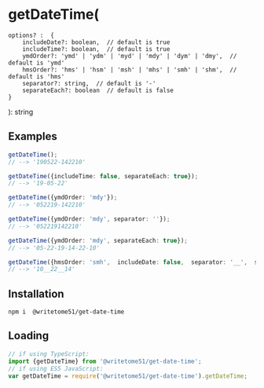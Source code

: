 # getDateTime(
	options? :  {
		includeDate?: boolean,  // default is true
		includeTime?: boolean,  // default is true
		ymdOrder?: 'ymd' | 'ydm' | 'myd' | 'mdy' | 'dym' | 'dmy',  // default is 'ymd'
		hmsOrder?: 'hms' | 'hsm' | 'msh' | 'mhs' | 'smh' | 'shm',  // default is 'hms'
		separator?: string,  // default is '-'
		separateEach?: boolean  // default is false
	}
): string

## Examples
```ts
getDateTime();
// --> '190522-142210'

getDateTime({includeTime: false, separateEach: true});
// --> '19-05-22'

getDateTime({ymdOrder: 'mdy'});
// --> '052219-142210'

getDateTime({ymdOrder: 'mdy', separator: ''});
// --> '052219142210'

getDateTime({ymdOrder: 'mdy', separateEach: true});
// --> '05-22-19-14-22-10'

getDateTime({hmsOrder: 'smh',  includeDate: false,  separator: '__',  separateEach: true});
// --> '10__22__14'
```


## Installation
`npm i  @writetome51/get-date-time`

## Loading
```ts
// if using TypeScript:
import {getDateTime} from '@writetome51/get-date-time';
// if using ES5 JavaScript:
var getDateTime = require('@writetome51/get-date-time').getDateTime;
```
